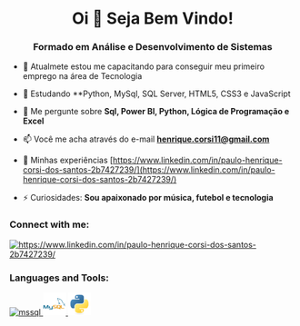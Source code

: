 <h1 align="center">Oi 👋 Seja Bem Vindo! </h1>
<h3 align="center">Formado em Análise e Desenvolvimento de Sistemas</h3>

- 🔭 Atualmete estou me capacitando para conseguir meu primeiro emprego na área de Tecnologia

- 🌱 Estudando  **Python, MySql, SQL Server, HTML5, CSS3 e JavaScript

- 💬 Me pergunte sobre **Sql, Power BI, Python, Lógica de Programação e Excel**

- 📫 Você me acha através do e-mail **henrique.corsi11@gmail.com**

- 📄 Minhas experiências [https://www.linkedin.com/in/paulo-henrique-corsi-dos-santos-2b7427239/](https://www.linkedin.com/in/paulo-henrique-corsi-dos-santos-2b7427239/)

- ⚡ Curiosidades: **Sou apaixonado por música, futebol e tecnologia**

<h3 align="left">Connect with me:</h3>
<p align="left">
<a href="https://linkedin.com/in/https://www.linkedin.com/in/paulo-henrique-corsi-dos-santos-2b7427239/" target="blank"><img align="center" src="https://raw.githubusercontent.com/rahuldkjain/github-profile-readme-generator/master/src/images/icons/Social/linked-in-alt.svg" alt="https://www.linkedin.com/in/paulo-henrique-corsi-dos-santos-2b7427239/" height="30" width="40" /></a>
</p>

<h3 align="left">Languages and Tools:</h3>
<p align="left"> <a href="https://www.microsoft.com/en-us/sql-server" target="_blank" rel="noreferrer"> <img src="https://www.svgrepo.com/show/303229/microsoft-sql-server-logo.svg" alt="mssql" width="40" height="40"/> </a> <a href="https://www.mysql.com/" target="_blank" rel="noreferrer"> <img src="https://raw.githubusercontent.com/devicons/devicon/master/icons/mysql/mysql-original-wordmark.svg" alt="mysql" width="40" height="40"/> </a> <a href="https://www.python.org" target="_blank" rel="noreferrer"> <img src="https://raw.githubusercontent.com/devicons/devicon/master/icons/python/python-original.svg" alt="python" width="40" height="40"/> </a> </p>


<!--
**HenriqueCorsi/HenriqueCorsi** is a ✨ _special_ ✨ repository because its `README.md` (this file) appears on your GitHub profile.

Here are some ideas to get you started:

- 🔭 I’m currently working on ...
- 🌱 I’m currently learning ...
- 👯 I’m looking to collaborate on ...
- 🤔 I’m looking for help with ...
- 💬 Ask me about ...
- 📫 How to reach me: ...
- 😄 Pronouns: ...
- ⚡ Fun fact: ...
-->

